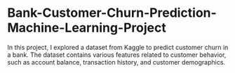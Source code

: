 # Bank-Customer-Churn-Prediction-Machine-Learning-Project
In this project, I explored a dataset from Kaggle to predict customer churn in a bank. The dataset contains various features related to customer behavior, such as account balance, transaction history, and customer demographics.
